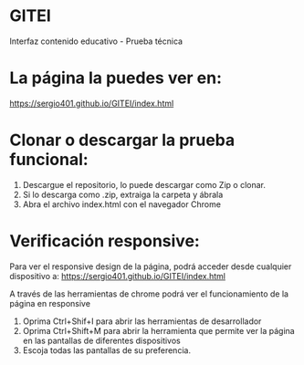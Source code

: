 # GITEI
Interfaz contenido educativo - Prueba técnica

# La página la puedes ver en:
https://sergio401.github.io/GITEI/index.html

# Clonar o descargar la prueba funcional:

1. Descargue el repositorio, lo puede descargar como Zip o clonar.
2. Si lo descarga como .zip, extraiga la carpeta y ábrala
3. Abra el archivo index.html con el navegador Chrome

# Verificación responsive:
Para ver el responsive design de la página, podrá acceder desde cualquier dispositivo a:
https://sergio401.github.io/GITEI/index.html

A través de las herramientas de chrome podrá ver el funcionamiento de la página en responsive

1. Oprima Ctrl+Shif+I para abrir las herramientas de desarrollador
2. Oprima Ctrl+Shift+M para abrir la herramienta que permite ver la página en las pantallas de diferentes dispositivos
3. Escoja todas las pantallas de su preferencia.

